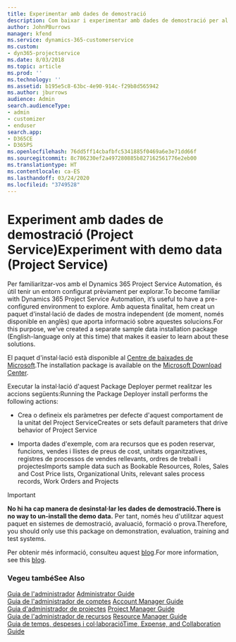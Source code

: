 ```yaml
---
title: Experimentar amb dades de demostració
description: Com baixar i experimentar amb dades de demostració per al Project Service Automation.
author: JohnPBurrows
manager: kfend
ms.service: dynamics-365-customerservice
ms.custom:
- dyn365-projectservice
ms.date: 8/03/2018
ms.topic: article
ms.prod: ''
ms.technology: ''
ms.assetid: b195e5c8-63bc-4e90-914c-f29b8d565942
ms.author: jburrows
audience: Admin
search.audienceType:
- admin
- customizer
- enduser
search.app:
- D365CE
- D365PS
ms.openlocfilehash: 76dd5ff14cbafbfc5341885f0469a6e3e71dd66f
ms.sourcegitcommit: 8c786230ef2a497280885b827162561776e2eb00
ms.translationtype: HT
ms.contentlocale: ca-ES
ms.lasthandoff: 03/24/2020
ms.locfileid: "3749528"
---
```

# <a name="experiment-with-demo-data-project-service"></a><span data-ttu-id="6ffad-103">Experiment amb dades de demostració (Project Service)</span><span class="sxs-lookup"><span data-stu-id="6ffad-103">Experiment with demo data (Project Service)</span></span>

<span data-ttu-id="6ffad-104">Per familiaritzar-vos amb el Dynamics 365 Project Service Automation, és útil tenir un entorn configurat prèviament per explorar.</span><span class="sxs-lookup"><span data-stu-id="6ffad-104">To become familiar with Dynamics 365 Project Service Automation, it’s useful to have a pre-configured environment to explore.</span></span> <span data-ttu-id="6ffad-105">Amb aquesta finalitat, hem creat un paquet d'instal·lació de dades de mostra independent (de moment, només disponible en anglès) que aporta informació sobre aquestes solucions.</span><span class="sxs-lookup"><span data-stu-id="6ffad-105">For this purpose, we’ve created a separate sample data installation package (English-language only at this time) that makes it easier to learn about these solutions.</span></span> 

<span data-ttu-id="6ffad-106">El paquet d'instal·lació està disponible al [Centre de baixades de Microsoft](https://go.microsoft.com/fwlink/?linkid=859966).</span><span class="sxs-lookup"><span data-stu-id="6ffad-106">The installation package is available on the [Microsoft Download Center](https://go.microsoft.com/fwlink/?linkid=859966).</span></span>  

<span data-ttu-id="6ffad-107">Executar la instal·lació d'aquest Package Deployer permet realitzar les accions següents:</span><span class="sxs-lookup"><span data-stu-id="6ffad-107">Running the Package Deployer install performs the following actions:</span></span> 
  
-   <span data-ttu-id="6ffad-108">Crea o defineix els paràmetres per defecte d'aquest comportament de la unitat del Project Service</span><span class="sxs-lookup"><span data-stu-id="6ffad-108">Creates or sets default parameters that drive behavior of Project Service</span></span>  
  
-   <span data-ttu-id="6ffad-109">Importa dades d'exemple, com ara recursos que es poden reservar, funcions, vendes i llistes de preus de cost, unitats organitzatives, registres de processos de vendes rellevants, ordres de treball i projectes</span><span class="sxs-lookup"><span data-stu-id="6ffad-109">Imports sample data such as Bookable Resources, Roles, Sales and Cost Price lists, Organizational Units, relevant sales process records, Work Orders and Projects</span></span>    
  
> [!IMPORTANT]
> <span data-ttu-id="6ffad-110">**No hi ha cap manera de desinstal·lar les dades de demostració.**</span><span class="sxs-lookup"><span data-stu-id="6ffad-110">**There is no way to un-install the demo data.**</span></span> <span data-ttu-id="6ffad-111">Per tant, només heu d'utilitzar aquest paquet en sistemes de demostració, avaluació, formació o prova.</span><span class="sxs-lookup"><span data-stu-id="6ffad-111">Therefore, you should only use this package on demonstration, evaluation, training and test systems.</span></span>

<span data-ttu-id="6ffad-112">Per obtenir més informació, consulteu aquest [blog](https://blogs.msdn.microsoft.com/crm/2017/10/24/microsoft-dynamics-365-for-field-service-and-project-service-automation-sample-data).</span><span class="sxs-lookup"><span data-stu-id="6ffad-112">For more information, see this [blog](https://blogs.msdn.microsoft.com/crm/2017/10/24/microsoft-dynamics-365-for-field-service-and-project-service-automation-sample-data).</span></span>





  
### <a name="see-also"></a><span data-ttu-id="6ffad-113">Vegeu també</span><span class="sxs-lookup"><span data-stu-id="6ffad-113">See Also</span></span>  
 <span data-ttu-id="6ffad-114">[Guia de l'administrador](../project-service/admin-guide.md) </span><span class="sxs-lookup"><span data-stu-id="6ffad-114">[Administrator Guide](../project-service/admin-guide.md) </span></span>  
 <span data-ttu-id="6ffad-115">[Guia de l'administrador de comptes](../project-service/account-manager-guide.md) </span><span class="sxs-lookup"><span data-stu-id="6ffad-115">[Account Manager Guide](../project-service/account-manager-guide.md) </span></span>  
 <span data-ttu-id="6ffad-116">[Guia d'administrador de projectes](../project-service/project-manager-guide.md) </span><span class="sxs-lookup"><span data-stu-id="6ffad-116">[Project Manager Guide](../project-service/project-manager-guide.md) </span></span>  
 <span data-ttu-id="6ffad-117">[Guia de l'administrador de recursos](../project-service/resource-manager-guide.md) </span><span class="sxs-lookup"><span data-stu-id="6ffad-117">[Resource Manager Guide](../project-service/resource-manager-guide.md) </span></span>  
 [<span data-ttu-id="6ffad-118">Guia de temps, despeses i col·laboració</span><span class="sxs-lookup"><span data-stu-id="6ffad-118">Time, Expense, and Collaboration Guide</span></span>](../project-service/time-expense-collaboration-guide.md)
